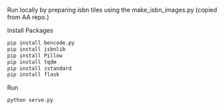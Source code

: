 Run locally by preparing isbn tiles using the make_isbn_images.py (copied from AA repo.) 

Install Packages
```sh
pip install bencode.py
pip install isbnlib
pip install Pillow
pip install tqdm
pip install zstandard
pip install flask
```

Run

```sh
python serve.py
```



